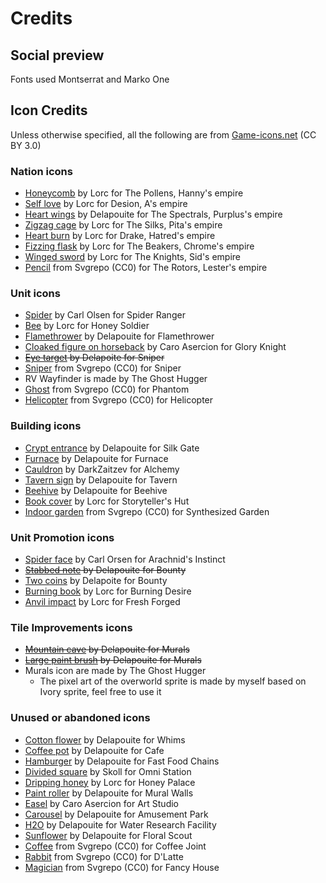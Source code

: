 # Credits

## Social preview

Fonts used Montserrat and Marko One

## Icon Credits

Unless otherwise specified, all the following are from [Game-icons.net](https://game-icons.net/) (CC BY 3.0)

### Nation icons

- [Honeycomb](https://game-icons.net/1x1/lorc/honeycomb.html) by Lorc for The Pollens, Hanny's empire
- [Self love](https://game-icons.net/1x1/lorc/self-love.html) by Lorc for Desion, A's empire
- [Heart wings](https://game-icons.net/1x1/delapouite/heart-wings.html) by Delapouite for The Spectrals, Purplus's empire
- [Zigzag cage](https://game-icons.net/1x1/lorc/zigzag-cage.html) by Lorc for The Silks, Pita's empire
- [Heart burn](https://game-icons.net/1x1/lorc/heartburn.html) by Lorc for Drake, Hatred's empire
- [Fizzing flask](https://game-icons.net/1x1/lorc/fizzing-flask.html) by Lorc for The Beakers, Chrome's empire
- [Winged sword](https://game-icons.net/1x1/lorc/winged-sword.html) by Lorc for The Knights, Sid's empire
- [Pencil](https://www.svgrepo.com/svg/7477/pencil) from Svgrepo (CC0) for The Rotors, Lester's empire

### Unit icons

- [Spider](https://game-icons.net/1x1/carl-olsen/spider-alt.html) by Carl Olsen for Spider Ranger
- [Bee](https://game-icons.net/1x1/lorc/bee.html) by Lorc for Honey Soldier
- [Flamethrower](https://game-icons.net/1x1/delapouite/flamethrower.html) by Delapouite for Flamethrower
- [Cloaked figure on horseback](https://game-icons.net/1x1/caro-asercion/cloaked-figure-on-horseback.html) by Caro Asercion for Glory Knight
- ~~[Eye target](https://game-icons.net/1x1/delapouite/eye-target.html) by Delapoite for Sniper~~
- [Sniper](https://www.svgrepo.com/svg/213664/sniper) from Svgrepo (CC0) for Sniper
- RV Wayfinder is made by The Ghost Hugger
- [Ghost](https://www.svgrepo.com/svg/192067/ghost) from Svgrepo (CC0) for Phantom
- [Helicopter](https://www.svgrepo.com/svg/183210/helicopter) from Svgrepo (CC0) for Helicopter

### Building icons

- [Crypt entrance](https://game-icons.net/1x1/delapouite/crypt-entrance.html) by Delapouite for Silk Gate
- [Furnace](https://game-icons.net/1x1/delapouite/furnace.html) by Delapouite for Furnace
- [Cauldron](https://game-icons.net/1x1/darkzaitzev/cauldron.html) by DarkZaitzev for Alchemy
- [Tavern sign](https://game-icons.net/1x1/delapouite/tavern-sign.html) by Delapouite for Tavern
- [Beehive](https://game-icons.net/1x1/delapouite/beehive.html) by Delapouite for Beehive
- [Book cover](https://game-icons.net/1x1/lorc/book-cover.html) by Lorc for Storyteller's Hut
- [Indoor garden](https://www.svgrepo.com/svg/62492/indoor-garden) from Svgrepo (CC0) for Synthesized Garden

### Unit Promotion icons

- [Spider face](https://game-icons.net/1x1/carl-olsen/spider-face.html) by Carl Orsen for Arachnid's Instinct
- ~~[Stabbed note](https://game-icons.net/1x1/delapouite/stabbed-note.html) by Delapouite for Bounty~~
- [Two coins](https://game-icons.net/1x1/delapouite/two-coins.html) by Delapoite for Bounty
- [Burning book](https://game-icons.net/1x1/lorc/burning-book.html) by Lorc for Burning Desire
- [Anvil impact](https://game-icons.net/1x1/lorc/anvil-impact.html) by Lorc for Fresh Forged

### Tile Improvements icons

- ~~[Mountain cave](https://game-icons.net/1x1/delapouite/mountain-cave.html) by Delapouite for Murals~~
- ~~[Large paint brush](https://game-icons.net/1x1/delapouite/large-paint-brush.html) by Delapouite for Murals~~
- Murals icon are made by The Ghost Hugger
  - The pixel art of the overworld sprite is made by myself based on Ivory sprite, feel free to use it

### Unused or abandoned icons

- [Cotton flower](https://game-icons.net/1x1/delapouite/cotton-flower.html) by Delapouite for Whims
- [Coffee pot](https://game-icons.net/1x1/delapouite/coffee-pot.html) by Delapouite for Cafe
- [Hamburger](https://game-icons.net/1x1/delapouite/hamburger.html) by Delapouite for Fast Food Chains
- [Divided square](https://game-icons.net/1x1/skoll/divided-square.html) by Skoll for Omni Station
- [Dripping honey](https://game-icons.net/1x1/lorc/dripping-honey.html) by Lorc for Honey Palace
- [Paint roller](https://game-icons.net/1x1/delapouite/paint-roller.html) by Delapouite for Mural Walls
- [Easel](https://game-icons.net/1x1/caro-asercion/easel.html) by Caro Asercion for Art Studio
- [Carousel](https://game-icons.net/1x1/delapouite/carousel.html) by Delapouite for Amusement Park
- [H2O](https://game-icons.net/1x1/delapouite/h2o.html) by Delapouite for Water Research Facility
- [Sunflower](https://game-icons.net/1x1/delapouite/sunflower.html) by Delapouite for Floral Scout
- [Coffee](https://www.svgrepo.com/svg/70083/coffee) from Svgrepo (CC0) for Coffee Joint
- [Rabbit](https://www.svgrepo.com/svg/113250/rabbit) from Svgrepo (CC0) for D'Latte
- [Magician](https://www.svgrepo.com/svg/1512/magician) from Svgrepo (CC0) for Fancy House
